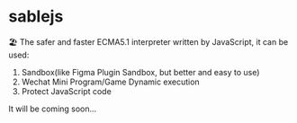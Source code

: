 # sablejs
🏖️ The safer and faster ECMA5.1 interpreter written by JavaScript, it can be used:
1. Sandbox(like Figma Plugin Sandbox, but better and easy to use)
2. Wechat Mini Program/Game Dynamic execution
3. Protect JavaScript code

It will be coming soon...
